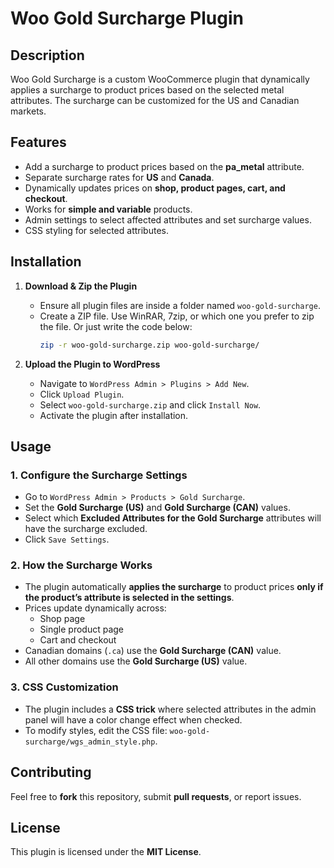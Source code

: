 # Woo Gold Surcharge Plugin

## Description
Woo Gold Surcharge is a custom WooCommerce plugin that dynamically applies a surcharge to product prices based on the selected metal attributes. The surcharge can be customized for the US and Canadian markets.

## Features
- Add a surcharge to product prices based on the **pa_metal** attribute.
- Separate surcharge rates for **US** and **Canada**.
- Dynamically updates prices on **shop, product pages, cart, and checkout**.
- Works for **simple and variable** products.
- Admin settings to select affected attributes and set surcharge values.
- CSS styling for selected attributes.

## Installation
1. **Download & Zip the Plugin**
   - Ensure all plugin files are inside a folder named `woo-gold-surcharge`.
   - Create a ZIP file. Use WinRAR, 7zip, or which one you prefer to zip the file. Or just write the code below:
     ```sh
     zip -r woo-gold-surcharge.zip woo-gold-surcharge/
     ```

2. **Upload the Plugin to WordPress**
   - Navigate to `WordPress Admin > Plugins > Add New`.
   - Click `Upload Plugin`.
   - Select `woo-gold-surcharge.zip` and click `Install Now`.
   - Activate the plugin after installation.

## Usage
### 1. Configure the Surcharge Settings
- Go to `WordPress Admin > Products > Gold Surcharge`.
- Set the **Gold Surcharge (US)** and **Gold Surcharge (CAN)** values.
- Select which **Excluded Attributes for the Gold Surcharge** attributes will have the surcharge excluded.
- Click `Save Settings`.

### 2. How the Surcharge Works
- The plugin automatically **applies the surcharge** to product prices **only if the product’s attribute is selected in the settings**.
- Prices update dynamically across:
  - Shop page
  - Single product page
  - Cart and checkout
- Canadian domains (`.ca`) use the **Gold Surcharge (CAN)** value.
- All other domains use the **Gold Surcharge (US)** value.

### 3. CSS Customization
- The plugin includes a **CSS trick** where selected attributes in the admin panel will have a color change effect when checked.
- To modify styles, edit the CSS file: `woo-gold-surcharge/wgs_admin_style.php`.

## Contributing
Feel free to **fork** this repository, submit **pull requests**, or report issues.

## License
This plugin is licensed under the **MIT License**.

